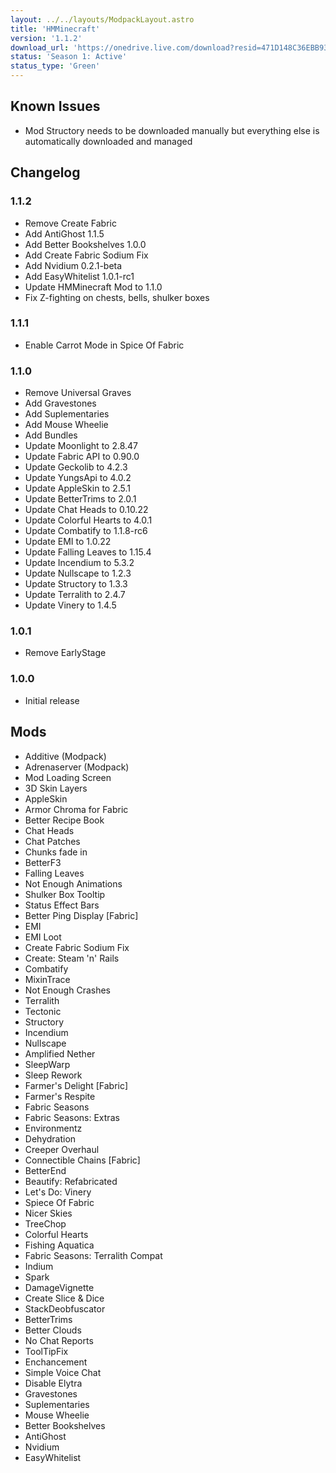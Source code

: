 ```yaml
---
layout: ../../layouts/ModpackLayout.astro
title: 'HMMinecraft'
version: '1.1.2'
download_url: 'https://onedrive.live.com/download?resid=471D148C36EBB935%2131287&authkey=!AJawHWInqNBky8Y'
status: 'Season 1: Active'
status_type: 'Green'
---
```


## Known Issues

- Mod Structory needs to be downloaded manually but everything else is automatically downloaded and managed

## Changelog

### 1.1.2
- Remove Create Fabric
- Add AntiGhost 1.1.5
- Add Better Bookshelves 1.0.0
- Add Create Fabric Sodium Fix
- Add Nvidium 0.2.1-beta
- Add EasyWhitelist 1.0.1-rc1
- Update HMMinecraft Mod to 1.1.0
- Fix Z-fighting on chests, bells, shulker boxes

### 1.1.1
- Enable Carrot Mode in Spice Of Fabric

### 1.1.0
- Remove Universal Graves
- Add Gravestones
- Add Suplementaries
- Add Mouse Wheelie
- Add Bundles
- Update Moonlight to 2.8.47
- Update Fabric API to 0.90.0
- Update Geckolib to 4.2.3
- Update YungsApi to 4.0.2
- Update AppleSkin to 2.5.1
- Update BetterTrims to 2.0.1
- Update Chat Heads to 0.10.22
- Update Colorful Hearts to 4.0.1
- Update Combatify to 1.1.8-rc6
- Update EMI to 1.0.22
- Update Falling Leaves to 1.15.4
- Update Incendium to 5.3.2
- Update Nullscape to 1.2.3
- Update Structory to 1.3.3
- Update Terralith to 2.4.7
- Update Vinery to 1.4.5

### 1.0.1
- Remove EarlyStage

### 1.0.0
- Initial release


## Mods
- Additive (Modpack)
- Adrenaserver (Modpack)
- Mod Loading Screen
- 3D Skin Layers
- AppleSkin
- Armor Chroma for Fabric
- Better Recipe Book
- Chat Heads
- Chat Patches
- Chunks fade in
- BetterF3
- Falling Leaves
- Not Enough Animations
- Shulker Box Tooltip
- Status Effect Bars
- Better Ping Display [Fabric]
- EMI
- EMI Loot
- Create Fabric Sodium Fix
- Create: Steam 'n' Rails
- Combatify
- MixinTrace
- Not Enough Crashes
- Terralith
- Tectonic
- Structory
- Incendium
- Nullscape
- Amplified Nether
- SleepWarp
- Sleep Rework
- Farmer's Delight [Fabric]
- Farmer's Respite
- Fabric Seasons
- Fabric Seasons: Extras
- Environmentz
- Dehydration
- Creeper Overhaul
- Connectible Chains [Fabric]
- BetterEnd
- Beautify: Refabricated
- Let's Do: Vinery
- Spiece Of Fabric
- Nicer Skies
- TreeChop
- Colorful Hearts
- Fishing Aquatica
- Fabric Seasons: Terralith Compat
- Indium
- Spark
- DamageVignette
- Create Slice & Dice
- StackDeobfuscator
- BetterTrims
- Better Clouds
- No Chat Reports
- ToolTipFix
- Enchancement
- Simple Voice Chat
- Disable Elytra
- Gravestones
- Suplementaries
- Mouse Wheelie
- Better Bookshelves
- AntiGhost
- Nvidium
- EasyWhitelist
